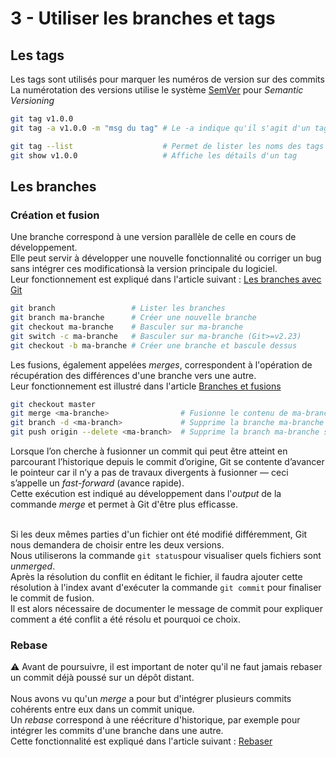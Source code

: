 # 3 - Utiliser les branches et tags

## Les tags

Les tags sont utilisés pour marquer les numéros de version sur des commits
<br/>
La numérotation des versions utilise le système [SemVer](https://putaindecode.io/articles/semver-c-est-quoi/) pour _Semantic Versioning_
<br/>
```sh
git tag v1.0.0
git tag -a v1.0.0 -m "msg du tag" # Le -a indique qu'il s'agit d'un tag annoté

git tag --list                    # Permet de lister les noms des tags
git show v1.0.0                   # Affiche les détails d'un tag
```

## Les branches

### Création et fusion

Une branche correspond à une version parallèle de celle en cours de développement.<br/>
Elle peut servir à développer une nouvelle fonctionnalité ou corriger un bug sans intégrer ces modificationsà la version principale du logiciel.<br/>
Leur fonctionnement est expliqué dans l'article suivant : [Les branches avec Git](https://git-scm.com/book/fr/v2/Les-branches-avec-Git-Les-branches-en-bref)

```sh
git branch                 # Lister les branches
git branch ma-branche      # Créer une nouvelle branche
git checkout ma-branche    # Basculer sur ma-branche
git switch -c ma-branche   # Basculer sur ma-branche (Git>=v2.23)
git checkout -b ma-branche # Créer une branche et bascule dessus
```

Les fusions, également appelées _merges_, correspondent à l'opération de récupération des différences d'une branche vers une autre.<br/>
Leur fonctionnement est illustré dans l'article [Branches et fusions](https://git-scm.com/book/fr/v2/Les-branches-avec-Git-Branches-et-fusions%C2%A0%3A-les-bases)

```sh
git checkout master
git merge <ma-branche>                # Fusionne le contenu de ma-branche dans master
git branch -d <ma-branch>             # Supprime la branche ma-branche (généralement réalisé après une fusion)
git push origin --delete <ma-branch>  # Supprime la branch ma-branche sur le répertoire distant 
```

Lorsque l’on cherche à fusionner un commit qui peut être atteint en parcourant l’historique depuis le commit d’origine, Git se contente d’avancer le pointeur car il n’y a pas de travaux divergents à fusionner — ceci s’appelle un _fast-forward_ (avance rapide).<br/>
Cette exécution est indiqué au développement dans l'_output_ de la commande _merge_ et permet à Git d'être plus efficasse.<br/><br/>

Si les deux mêmes parties d'un fichier ont été modifié différemment, Git nous demandera de choisir entre les deux versions.<br/>
Nous utiliserons la commande ```git status```pour visualiser quels fichiers sont _unmerged_.<br/>
Après la résolution du conflit en éditant le fichier, il faudra ajouter cette résolution à l'index avant d'exécuter la commande ```git commit``` pour finaliser le commit de fusion.<br/>
Il est alors nécessaire de documenter le message de commit pour expliquer comment a été conflit a été résolu et pourquoi ce choix.

### Rebase

⚠️ Avant de poursuivre, il est important de noter qu'il ne faut jamais rebaser un commit déjà poussé sur un dépôt distant.<br/><br/>
Nous avons vu qu'un _merge_ a pour but d'intégrer plusieurs commits cohérents entre eux dans un commit unique.<br/>
Un _rebase_ correspond à une réécriture d'historique, par exemple pour intégrer les commits d'une branche dans une autre.<br/>
Cette fonctionnalité est expliqué dans l'article suivant : [Rebaser](https://git-scm.com/book/fr/v2/Les-branches-avec-Git-Rebaser-Rebasing)